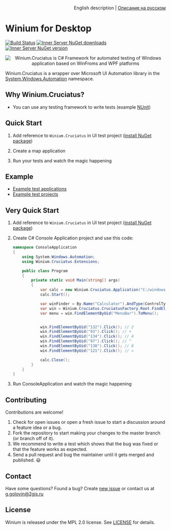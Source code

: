 <p align="right">
English description | <a href="README_RU.md">Описание на русском</a>
</p>

# Winium for Desktop
[![Build Status](https://img.shields.io/jenkins/s/http/opensource-ci.2gis.ru/Winium.Cruciatus.svg?style=flat-square)](http://opensource-ci.2gis.ru/job/Winium.Cruciatus/)
[![Inner Server NuGet downloads](https://img.shields.io/nuget/dt/Winium.Cruciatus.svg?style=flat-square)](https://www.nuget.org/packages/Winium.Cruciatus/)
[![Inner Server NuGet version](https://img.shields.io/nuget/v/Winium.Cruciatus.svg?style=flat-square)](https://www.nuget.org/packages/Winium.Cruciatus/)

<p align="center">
<img src="https://raw.githubusercontent.com/2gis/Winium.StoreApps/assets/winium.png" alt="Winium.Cruciatus is C# Framework for automated testing of Windows application based on WinFroms and WPF platforms">
</p>

Winium.Cruciatus is a wrapper over Microsoft UI Automation library in the [System.Windows.Automation](https://msdn.microsoft.com/en-us/library/system.windows.automation(v=vs.110).aspx) namespace.

## Why Winium.Cruciatus?

- You can use any testing framework to write tests (example [NUnit](https://www.nuget.org/packages/NUnit/))

## Quick Start

1. Add reference to `Winium.Cruciatus` in UI test project ([install NuGet package](https://www.nuget.org/packages/Winium.Cruciatus/))

2. Create a map application

4. Run your tests and watch the magic happening

## Example
- [Example test applications](src/TestApplications)
- [Example test projects](src/TestApplications.Tests)

## Very Quick Start

1. Add reference to `Winium.Cruciatus` in UI test project ([install NuGet package](https://www.nuget.org/packages/Winium.Cruciatus/))

2. Create C# Console Application project and use this code:

    ```c#
    namespace ConsoleApplication
    {
        using System.Windows.Automation;
        using Winium.Cruciatus.Extensions;

        public class Program
        {
            private static void Main(string[] args)
            {
                var calc = new Winium.Cruciatus.Application("C:/windows/system32/calc.exe");
                calc.Start();

                var winFinder = By.Name("Calculator").AndType(ControlType.Window);
                var win = Winium.Cruciatus.CruciatusFactory.Root.FindElement(winFinder);
                var menu = win.FindElementByUid("MenuBar").ToMenu();


                win.FindElementByUid("132").Click(); // 2
                win.FindElementByUid("93").Click(); // +
                win.FindElementByUid("134").Click(); // 4
                win.FindElementByUid("97").Click(); // ^
                win.FindElementByUid("138").Click(); // 8
                win.FindElementByUid("121").Click(); // =

                calc.Close();
            }
        }
    }
    ```

3. Run ConsoleApplication and watch the magic happening

## Contributing

Contributions are welcome!

1. Check for open issues or open a fresh issue to start a discussion around a feature idea or a bug.
2. Fork the repository to start making your changes to the master branch (or branch off of it).
3. We recommend to write a test which shows that the bug was fixed or that the feature works as expected.
4. Send a pull request and bug the maintainer until it gets merged and published. :smiley:

## Contact

Have some questions? Found a bug? Create [new issue](https://github.com/2gis/Winium.Cruciatus/issues/new) or contact us at g.golovin@2gis.ru

## License

Winium is released under the MPL 2.0 license. See [LICENSE](LICENSE) for details.
